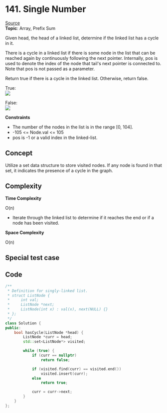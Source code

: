 # 141. Single Number

[Source](https://leetcode.com/problems/linked-list-cycle/)  
**Topic**: Array, Prefix Sum

Given head, the head of a linked list, determine if the linked list has a cycle in it.

There is a cycle in a linked list if there is some node in the list that can be reached again by continuously following the next pointer. Internally, pos is used to denote the index of the node that tail's next pointer is connected to. Note that pos is not passed as a parameter.

Return true if there is a cycle in the linked list. Otherwise, return false.

True:  
![](https://assets.leetcode.com/uploads/2018/12/07/circularlinkedlist.png)

False:  
![](https://assets.leetcode.com/uploads/2018/12/07/circularlinkedlist_test3.png)


**Constraints**

* The number of the nodes in the list is in the range [0, 104].
* -105 <= Node.val <= 105
* pos is -1 or a valid index in the linked-list.

## Concept

Utilize a set data structure to store visited nodes. If any node is found in that set, it indicates the presence of a cycle in the graph.

## Complexity

**Time Complexity**  

O(n)
* Iterate through the linked list to determine if it reaches the end or if a node has been visited.

**Space Complexity**  

O(n)

## Special test case


## Code
```c++
/**
 * Definition for singly-linked list.
 * struct ListNode {
 *     int val;
 *     ListNode *next;
 *     ListNode(int x) : val(x), next(NULL) {}
 * };
 */
class Solution {
public:
    bool hasCycle(ListNode *head) {
        ListNode *curr = head;
        std::set<ListNode*> visited;

        while (true) {
            if (curr == nullptr)
                return false;

            if (visited.find(curr) == visited.end())
                visited.insert(curr);
            else
                return true;

            curr = curr->next;
        }
    }
};
```
